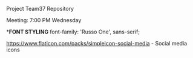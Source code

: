 Project Team37 Repository

Meeting: 7:00 PM Wednesday

*******FONT STYLING******
font-family: 'Russo One', sans-serif;

<link href="https://fonts.googleapis.com/css?family=Russo+One" rel="stylesheet">

https://www.flaticon.com/packs/simpleicon-social-media - Social media icons
